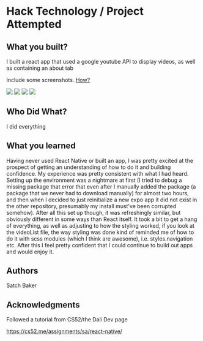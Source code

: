 # Hack Technology / Project Attempted


## What you built? 

I built a react app that used a google youtube API to display videos, as well as containing an about tab

Include some screenshots.
[How?](https://help.github.com/articles/about-readmes/#relative-links-and-image-paths-in-readme-files)

![](images/about.png)
![](images/vidDetail.png)
![](images/vidDisplay.png)
![](images/watchVid.png)

## Who Did What?

I did everything

## What you learned

Having never used React Native or built an app, I was pretty excited at the prospect of getting an understanding of how to do it and building confidence. My experience was pretty consistent with what I had heard. Setting up the environment was a nightmare at first (I tried to debug a missing package that error that even after I manually added the package (a package that we never had to download manually) for almost two hours, and then when I decided to just reinitialize a new expo app it did not exist in the other repository, presumably my install must've been corrupted somehow). After all this set up though, it was refreshingly similar, but obviously different in some ways than React itself. It took a bit to get a hang of everything, as well as adjusting to how the styling worked, if you look at the videoList file, the way styling was done kind of reminded me of how to do it with scss modules (which I think are awesome), i.e. styles.navigation etc. After this I feel pretty confident that I could continue to build out apps and would enjoy it.

## Authors

Satch Baker

## Acknowledgments

Followed a tutorial from CS52/the Dali Dev page

https://cs52.me/assignments/sa/react-native/
